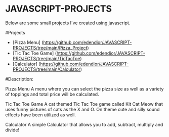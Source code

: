 # JAVASCRIPT-PROJECTS
Below are some small projects I've created using javascript.

#Projects
- [Pizza Menu] (https://github.com/edendior/JAVASCRIPT-PROJECTS/tree/main/Pizza_Project)
- [Tic Tac Toe Game] (https://github.com/edendior/JAVASCRIPT-PROJECTS/tree/main/TicTacToe)
- [Calculator] (https://github.com/edendior/JAVASCRIPT-PROJECTS/tree/main/Calculator)

#Description:

Pizza Menu
A menu where you can select the pizza size as well as a variety of toppings and total price will be calculated. 

Tic Tac Toe Game 
A cat themed Tic Tac Toe game called Kit Cat Meow that uses funny pictures of cats as the X and O. On theme cute and silly sound effects have been utilized as well. 

Calculator
A simple Calculator that allows you to add, subtract, multiply and divide! 


